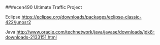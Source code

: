 ###ecen490 Ultimate Traffic Project

Eclipse
https://eclipse.org/downloads/packages/eclipse-classic-422/junosr2

Java
http://www.oracle.com/technetwork/java/javase/downloads/jdk8-downloads-2133151.html
